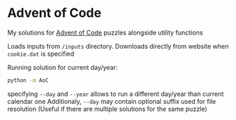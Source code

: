 # Advent of Code
My solutions for [Advent of Code](https://adventofcode.com/) puzzles alongside utility functions

Loads inputs from `/inputs` directory. Downloads directly from website when `cookie.dat` is specified

Running solution for current day/year:

```sh
python -m AoC
```

specifying `--day` and `--year` allows to run a different day/year than current calendar one
Additionaly, `--day` may contain optional suffix used for file resolution (Useful if there are multiple solutions for the same puzzle)

